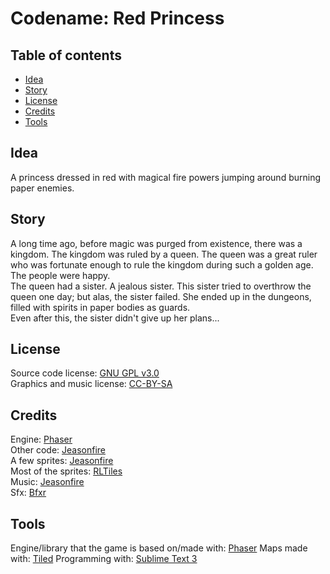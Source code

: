 Codename: Red Princess
======================

Table of contents
-----------------
* [Idea](#idea)
* [Story](#story)
* [License](#license)
* [Credits](#credits)
* [Tools](#tools)

Idea
----
A princess dressed in red with magical fire powers jumping around burning paper enemies.

Story
-----
A long time ago, before magic was purged from existence, there was a kingdom. The kingdom was ruled by a queen. The queen was a great ruler who was fortunate enough to rule the kingdom during such a golden age. The people were happy.  
The queen had a sister. A jealous sister. This sister tried to overthrow the queen one day; but alas, the sister failed. She ended up in the dungeons, filled with spirits in paper bodies as guards.  
Even after this, the sister didn't give up her plans...

License
-------
Source code license: [GNU GPL v3.0](http://www.gnu.org/licenses/gpl-3.0)  
Graphics and music license: [CC-BY-SA](http://creativecommons.org/licenses/by-sa/4.0/)

Credits
-------
Engine: [Phaser](https://github.com/photonstorm/phaser)  
Other code: [Jeasonfire](https://jeasonfire.github.io)  
A few sprites: [Jeasonfire](https://jeasonfire.github.io)  
Most of the sprites: [RLTiles](http://rltiles.sf.net)  
Music: [Jeasonfire](https://jeasonfire.github.io)  
Sfx: [Bfxr](http://www.bfxr.net/)  

Tools
-----
Engine/library that the game is based on/made with: [Phaser](https://github.com/photonstorm/phaser)
Maps made with: [Tiled](http://www.mapeditor.org/)
Programming with: [Sublime Text 3](http://www.sublimetext.com/3)